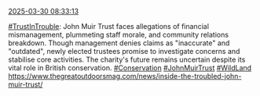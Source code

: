 [2025-03-30 08:33:13](https://mstdn.social/@hill_wanderer/114250455017631682)

<a href="https://mstdn.social/tags/TrustInTrouble" class="mention hashtag" rel="tag">#TrustInTrouble</a>: John Muir Trust faces allegations of financial mismanagement, plummeting staff morale, and community relations breakdown. Though management denies claims as &quot;inaccurate&quot; and &quot;outdated&quot;, newly elected trustees promise to investigate concerns and stabilise core activities. The charity&#39;s future remains uncertain despite its vital role in British conservation. <a href="https://mstdn.social/tags/Conservation" class="mention hashtag" rel="tag">#Conservation</a> <a href="https://mstdn.social/tags/JohnMuirTrust" class="mention hashtag" rel="tag">#JohnMuirTrust</a> <a href="https://mstdn.social/tags/WildLand" class="mention hashtag" rel="tag">#WildLand</a> <a href="https://www.thegreatoutdoorsmag.com/news/inside-the-troubled-john-muir-trust/" target="_blank" rel="nofollow noopener noreferrer" translate="no">https://www.thegreatoutdoorsmag.com/news/inside-the-troubled-john-muir-trust/</a>